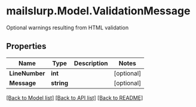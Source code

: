 # mailslurp.Model.ValidationMessage
Optional warnings resulting from HTML validation
## Properties

Name | Type | Description | Notes
------------ | ------------- | ------------- | -------------
**LineNumber** | **int** |  | [optional] 
**Message** | **string** |  | [optional] 

[[Back to Model list]](../README#documentation-for-models) [[Back to API list]](../README#documentation-for-api-endpoints) [[Back to README]](../README)

